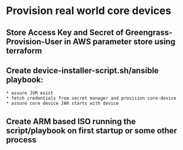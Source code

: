 # Provision real world core devices 
## Store Access Key and Secret of Greengrass-Provision-User in AWS parameter store using terraform
## Create device-installer-script.sh/ansible playbook:
    * assure JVM exist
    * fetch credentials from secret manager and provision core-device
    * assure core device JAR starts with device
## Create ARM based ISO running the script/playbook on first startup or some other process 